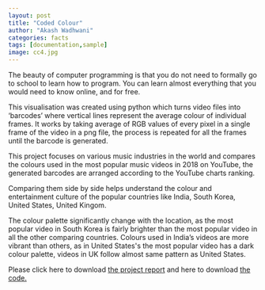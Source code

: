```yaml
---
layout: post
title: "Coded Colour"
author: "Akash Wadhwani"
categories: facts
tags: [documentation,sample]
image: cc4.jpg
---
```


The beauty of computer programming is that you do not need to formally go to school to learn how to program. You can learn almost everything that you would need to know online, and for free. 

This visualisation was created using python which turns video files into ‘barcodes’ where vertical lines represent the average colour of individual frames. It works by taking average of RGB values of every pixel in a single frame of the video in a png file, the process is repeated for all the frames until the barcode is generated.

This project focuses on various music industries in the world and compares the colours used in the most popular music videos in 2018 on YouTube, the generated barcodes are arranged according to the YouTube charts ranking.

Comparing them side by side helps understand the colour and entertainment culture of the popular countries like India, South Korea, United States, United Kingom. 

The colour palette significantly change with the location, as the most popular video in South Korea is fairly brighter than the most popular video in all the other comparing countries. Colours used in India’s videos are more vibrant than others, as in United States's the most popular video has a dark colour palette, videos in UK follow almost same pattern as United States.

Please click here to download [the project report](https://github.com/akashwadhwani/akashwadhwani.github.io/blob/master/assets/img/Final%20Design%20outcome.pdf) and here to download [the code.](https://github.com/akashwadhwani/akashwadhwani.github.io/blob/master/assets/img/visualize_barcode.py)


